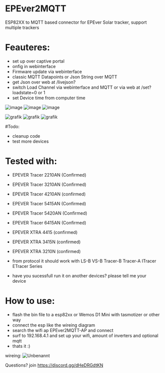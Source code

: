 # EPEver2MQTT
ESP82XX to MQTT based connector for EPEver Solar tracker, support multiple trackers

# Feauteres:
- set up over captive portal
- onfig in webinterface
- Firmware update via webinterface
- classic MQTT Datapoints or Json String over MQTT
- get Json over web at /livejson?
- switch Load Channel via webinterface and MQTT or via web at /set?loadstate=0 or 1
- set Device time from computer time

![image](https://user-images.githubusercontent.com/44615614/185672807-ba14f2c1-f630-49c4-b30b-bab82101a0c7.png)
![image](https://user-images.githubusercontent.com/44615614/185672842-082d8b25-2e81-4977-91ce-fe7a9f168e4f.png)
![image](https://user-images.githubusercontent.com/44615614/185673044-8760afd0-cded-4e27-a565-e48c421af863.png)

![grafik](https://user-images.githubusercontent.com/44615614/230722020-9ee2ef7e-0f98-4094-83f2-994f6211ecad.png)
![grafik](https://user-images.githubusercontent.com/44615614/230722025-69865c5b-da78-4ed5-897f-6f1b389e878c.png)
![grafik](https://user-images.githubusercontent.com/44615614/230722029-4481645d-6a2b-47da-9472-c2f1f49fc21e.png)



#Todo:
- cleanup code
- test more devices

# Tested with:
- EPEVER Tracer 2210AN (Confirmed)
- EPEVER Tracer 3210AN (Confirmed)
- EPEVER Tracer 4210AN (confirmed)
- EPEVER Tracer 5415AN (Confirmed)
- EPEVER Tracer 5420AN (Confirmed)
- EPEVER Tracer 6415AN (Confirmed)
- EPEVER XTRA 4415 (confirmed)
- EPEVER XTRA 3415N (confirmed)
- EPEVER XTRA 3210N (confirmed)

- from protocol it should work with LS-B VS-B Tracer-B Tracer-A ITracer ETracer Series
- have you sucessfull run it on another devices? please tell me your device

# How to use:
- flash the bin file to a esp82xx or Wemos D1 Mini with tasmotizer or other way
- connect the esp like the wireing diagram
- search the wifi ap EPEver2MQTT-AP and connect
- surf to 192.168.4.1 and set up your wifi, amount of inverters and optional mqtt
- thats it :)

wireing:
![Unbenannt](https://user-images.githubusercontent.com/44615614/185478302-9db8c1b2-35e8-49b4-a228-8019b8f7f845.png)



Questions? join https://discord.gg/dHeDRGdtKN
